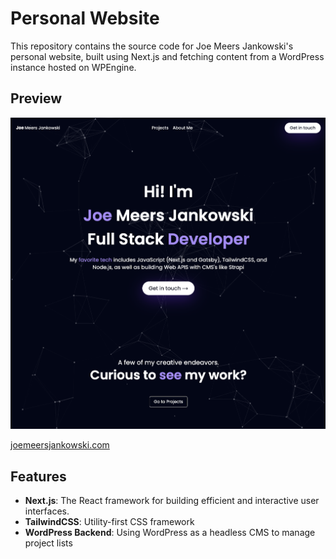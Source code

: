 # Personal Website

This repository contains the source code for Joe Meers Jankowski's personal website, built using Next.js and fetching content from a WordPress instance hosted on WPEngine.

## Preview

![joemeersjankowski.com](./jmjwebsite.png)

[joemeersjankowski.com](https://joemeersjankowski.com)

## Features

- **Next.js**: The React framework for building efficient and interactive user interfaces.
- **TailwindCSS**: Utility-first CSS framework
- **WordPress Backend**: Using WordPress as a headless CMS to manage project lists

